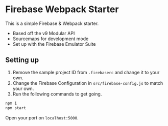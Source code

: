 # Firebase Webpack Starter

This is a simple Firebase & Webpack starter.
- Based off the v9 Modular API
- Sourcemaps for development mode
- Set up with the Firebase Emulator Suite

## Setting up

1. Remove the sample project ID from `.firebaserc` and change it to your own.
2. Change the Firebase Configuration in `src/firebase-config.js` to match your own.
3. Run the following commands to get going.

```bash
npm i
npm start
```

Open your port on `localhost:5000`.
